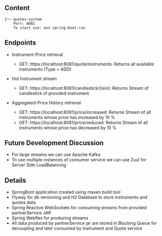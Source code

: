## Content

```
├── quotes-system
    Port: 8081
    To start use: mvn spring-boot:run

```
## Endpoints 
* Instrument-Price retrieval 
    * GET: https://localhost:8081/quote/instruments: Returns all available instruments (Type = ADD) 

* Hot Instrument stream
    * GET: https://localhost:8081/candlestick/{isin}: Returns Stream of candlestick of provided instrument
    
* Aggregated-Price History retrieval
    * GET: https://localhost:8081/price/increased: Returns Stream of all instruments whose price has increased by 10 %
    * GET: https://localhost:8081/price/reduced: Returns Stream of all instruments whose price has decreased by 10 %

## Future Development Discussion
* For large streams we can use Apache Kafka
* To use multiple instances of consumer service we can use Zuul for Server Side LoadBalancing

## Details
* SpringBoot application created using maven build tool
* Flyway for db versioning and H2 Database to store instruments and quotes data
* Spring Reactive WebSockets for consuming streams from provided partnerService JAR
* Spring Webflex for producing streams
* All data produced by partnerService jar are stored in Blocking Queue for decoupling and later consumed by Instrument and Quote service
